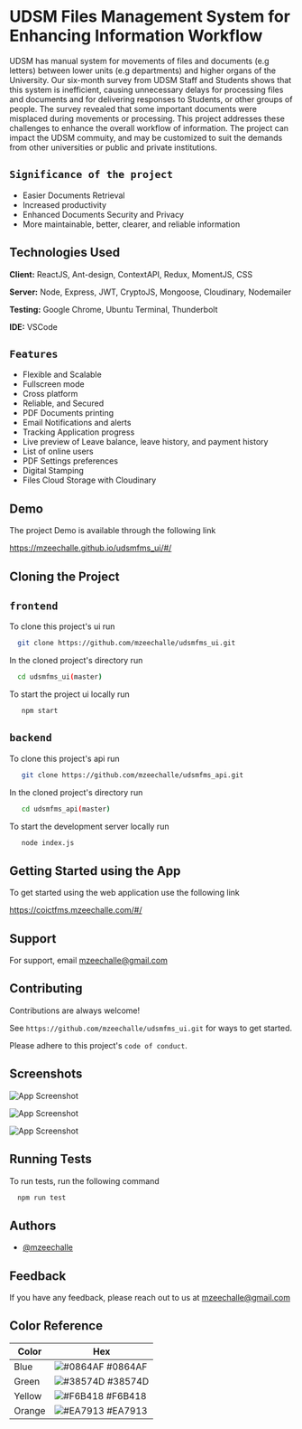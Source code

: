 
# UDSM Files Management System for Enhancing Information Workflow

UDSM has manual system for movements of files and documents (e.g letters) between lower units (e.g departments) and 
higher organs of the University. Our six-month survey from UDSM Staff and Students shows that this system is inefficient, 
causing unnecessary delays for processing files and documents and for delivering responses to Students, or
other groups of people. The survey revealed that some important documents were misplaced during movements or processing. 
This project addresses these challenges to enhance
the overall workflow of information. The project can impact the UDSM commuity, and may
be customized to suit the demands from other universities or public
and private institutions.

## `Significance of the project`
- Easier Documents Retrieval
- Increased productivity
- Enhanced Documents Security and Privacy
- More maintainable, better, clearer, and reliable information


## Technologies Used

**Client:** ReactJS, Ant-design, ContextAPI, Redux, MomentJS, CSS 

**Server:** Node, Express, JWT, CryptoJS, Mongoose, Cloudinary, Nodemailer

**Testing:** Google Chrome, Ubuntu Terminal, Thunderbolt

**IDE:** VSCode


## `Features`

- Flexible and Scalable
- Fullscreen mode
- Cross platform
- Reliable, and Secured
- PDF Documents printing
- Email Notifications and alerts
- Tracking Application progress
- Live preview of Leave balance, leave history, and payment history
- List of online users
- PDF Settings preferences
- Digital Stamping
- Files Cloud Storage with Cloudinary

## Demo
The project Demo is available through the following link

https://mzeechalle.github.io/udsmfms_ui/#/


## Cloning the Project

## `frontend`
To clone this project's ui run

```bash
  git clone https://github.com/mzeechalle/udsmfms_ui.git
```
In the cloned project's directory run

```bash
  cd udsmfms_ui(master)
```

To start the project ui locally run

```bash
   npm start
```

## `backend`
To clone this project's api run

```bash
   git clone https://github.com/mzeechalle/udsmfms_api.git
```
In the cloned project's directory run

```bash
   cd udsmfms_api(master)
```

To start the development server locally run

```bash
   node index.js
```
## Getting Started using the App
To get started using the web application use the following link

https://coictfms.mzeechalle.com/#/
    
## Support

For support, email mzeechalle@gmail.com


## Contributing

Contributions are always welcome!

See `https://github.com/mzeechalle/udsmfms_ui.git` for ways to get started.

Please adhere to this project's `code of conduct`.


## Screenshots

![App Screenshot](https://res.cloudinary.com/dokdxkfp6/image/upload/v1689622714/Screenshot_199_ej8smd.png)

![App Screenshot](https://res.cloudinary.com/dokdxkfp6/image/upload/v1689622673/Screenshot_200_ct2awp.png)

![App Screenshot](https://res.cloudinary.com/dokdxkfp6/image/upload/v1689622720/Screenshot_198_a0yfw4.png)


## Running Tests

To run tests, run the following command

```bash
  npm run test
```


## Authors

- [@mzeechalle](https://github.com/mzeechalle)


## Feedback

If you have any feedback, please reach out to us at mzeechalle@gmail.com

## Color Reference

| Color             | Hex                                                                |
| ----------------- | ------------------------------------------------------------------ |
| Blue | ![#0864AF](https://via.placeholder.com/10/0864AF?text=+) #0864AF |
| Green | ![#38574D](https://via.placeholder.com/10/38574D?text=+) #38574D |
| Yellow | ![#F6B418](https://via.placeholder.com/10/F6B418?text=+) #F6B418 |
| Orange | ![#EA7913](https://via.placeholder.com/10/EA7913?text=+) #EA7913 |

